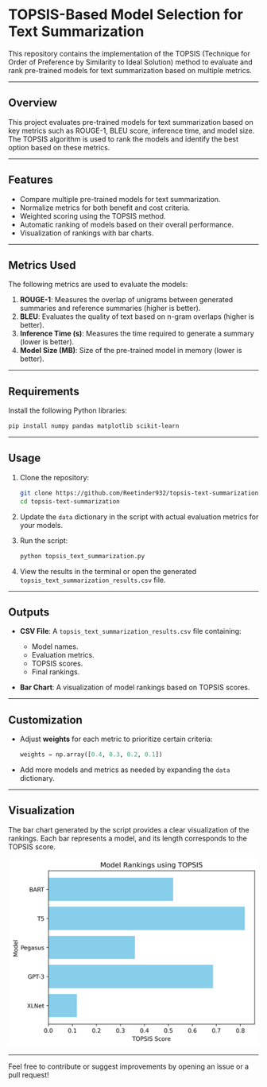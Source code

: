 # TOPSIS-Based Model Selection for Text Summarization

This repository contains the implementation of the TOPSIS (Technique for Order of Preference by Similarity to Ideal Solution) method to evaluate and rank pre-trained models for text summarization based on multiple metrics.


---

## **Overview**
This project evaluates pre-trained models for text summarization based on key metrics such as ROUGE-1, BLEU score, inference time, and model size. The TOPSIS algorithm is used to rank the models and identify the best option based on these metrics.

---

## **Features**
- Compare multiple pre-trained models for text summarization.
- Normalize metrics for both benefit and cost criteria.
- Weighted scoring using the TOPSIS method.
- Automatic ranking of models based on their overall performance.
- Visualization of rankings with bar charts.

---

## **Metrics Used**
The following metrics are used to evaluate the models:
1. **ROUGE-1**: Measures the overlap of unigrams between generated summaries and reference summaries (higher is better).
2. **BLEU**: Evaluates the quality of text based on n-gram overlaps (higher is better).
3. **Inference Time (s)**: Measures the time required to generate a summary (lower is better).
4. **Model Size (MB)**: Size of the pre-trained model in memory (lower is better).

---

## **Requirements**
Install the following Python libraries:
```bash
pip install numpy pandas matplotlib scikit-learn
```

---

## **Usage**
1. Clone the repository:
   ```bash
   git clone https://github.com/Reetinder932/topsis-text-summarization.git
   cd topsis-text-summarization
   ```

2. Update the `data` dictionary in the script with actual evaluation metrics for your models.

3. Run the script:
   ```bash
   python topsis_text_summarization.py
   ```

4. View the results in the terminal or open the generated `topsis_text_summarization_results.csv` file.

---

## **Outputs**
- **CSV File**: A `topsis_text_summarization_results.csv` file containing:
  - Model names.
  - Evaluation metrics.
  - TOPSIS scores.
  - Final rankings.

- **Bar Chart**: A visualization of model rankings based on TOPSIS scores.

---

## **Customization**
- Adjust **weights** for each metric to prioritize certain criteria:
  ```python
  weights = np.array([0.4, 0.3, 0.2, 0.1])
  ```
- Add more models and metrics as needed by expanding the `data` dictionary.

---

## **Visualization**
The bar chart generated by the script provides a clear visualization of the rankings. Each bar represents a model, and its length corresponds to the TOPSIS score.

![Model Rankings](model_rankings.png)


---

Feel free to contribute or suggest improvements by opening an issue or a pull request!

